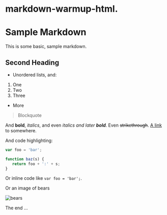 # markdown-warmup-html.

# Sample Markdown

This is some basic, sample markdown.

## Second Heading

 * Unordered lists, and:
  1. One
  1. Two
  1. Three
 * More

> Blockquote

And **bold**, *italics*, and even *italics and later **bold***. Even ~~strikethrough~~. [A link](https://markdowntohtml.com) to somewhere.

And code highlighting:

```js
var foo = 'bar';

function baz(s) {
   return foo + ':' + s;
}
```

Or inline code like `var foo = 'bar';`.

Or an image of bears

![bears](http://placebear.com/200/200)

The end ...
